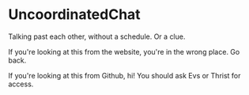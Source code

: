 # UncoordinatedChat
Talking past each other, without a schedule. Or a clue.

If you're looking at this from the website, you're in the wrong place. Go back.

If you're looking at this from Github, hi! You should ask Evs or Thrist for access.
